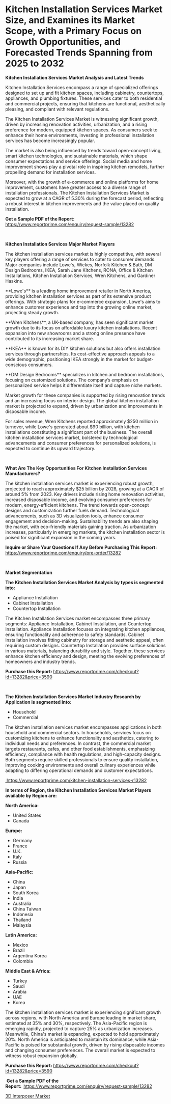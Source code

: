 <p><h1>Kitchen Installation Services Market Size, and Examines its Market Scope, with a Primary Focus on Growth Opportunities, and Forecasted Trends Spanning from 2025 to 2032</h1></p><p><strong>Kitchen Installation Services Market Analysis and Latest Trends</strong></p>
<p><p>Kitchen Installation Services encompass a range of specialized offerings designed to set up and fit kitchen spaces, including cabinetry, countertops, appliances, and plumbing fixtures. These services cater to both residential and commercial projects, ensuring that kitchens are functional, aesthetically pleasing, and compliant with relevant regulations. </p><p>The Kitchen Installation Services Market is witnessing significant growth, driven by increasing renovation activities, urbanization, and a rising preference for modern, equipped kitchen spaces. As consumers seek to enhance their home environments, investing in professional installation services has become increasingly popular. </p><p>The market is also being influenced by trends toward open-concept living, smart kitchen technologies, and sustainable materials, which shape consumer expectations and service offerings. Social media and home improvement shows play a pivotal role in inspiring kitchen remodels, further propelling demand for installation services. </p><p>Moreover, with the growth of e-commerce and online platforms for home improvement, customers have greater access to a diverse range of installation professionals. The Kitchen Installation Services Market is expected to grow at a CAGR of 5.30% during the forecast period, reflecting a robust interest in kitchen improvements and the value placed on quality installation.</p></p>
<p><strong>Get a Sample PDF of the Report:&nbsp;</strong> <a href="https://www.reportprime.com/enquiry/request-sample/13282?utm_campaign=2657&utm_medium=2&utm_source=Github&utm_content=ia&utm_term=20032025&utm_id=kitchen-installation-services">https://www.reportprime.com/enquiry/request-sample/13282</a></p>
<p>&nbsp;</p>
<p><strong>Kitchen Installation Services Major Market Players</strong></p>
<p><p>The kitchen installation services market is highly competitive, with several key players offering a range of services to cater to consumer demands. Major companies include Lowe's, Wickes, Norfolk Kitchen & Bath, DM Design Bedrooms, IKEA, Sarah Jane Kitchens, RONA, Office & Kitchen Installations, Kitchen Installation Services, Wren Kitchens, and Gardiner Haskins.</p><p>**Lowe's** is a leading home improvement retailer in North America, providing kitchen installation services as part of its extensive product offerings. With strategic plans for e-commerce expansion, Lowe's aims to enhance customer experience and tap into the growing online market, projecting steady growth.</p><p>**Wren Kitchens**, a UK-based company, has seen significant market growth due to its focus on affordable luxury kitchen installations. Recent expansion into new showrooms and a strong online presence have contributed to its increasing market share.</p><p>**IKEA** is known for its DIY kitchen solutions but also offers installation services through partnerships. Its cost-effective approach appeals to a wide demographic, positioning IKEA strongly in the market for budget-conscious consumers.</p><p>**DM Design Bedrooms** specializes in kitchen and bedroom installations, focusing on customized solutions. The company’s emphasis on personalized service helps it differentiate itself and capture niche markets.</p><p>Market growth for these companies is supported by rising renovation trends and an increasing focus on interior design. The global kitchen installation market is projected to expand, driven by urbanization and improvements in disposable income.</p><p>For sales revenue, Wren Kitchens reported approximately $250 million in turnover, while Lowe's generated about $90 billion, with kitchen installations constituting a significant part of the business. The overall kitchen installation services market, bolstered by technological advancements and consumer preferences for personalized solutions, is expected to continue its upward trajectory.</p></p>
<p>&nbsp;</p>
<p><strong>What Are The Key Opportunities For Kitchen Installation Services Manufacturers?</strong></p>
<p><p>The kitchen installation services market is experiencing robust growth, projected to reach approximately $25 billion by 2028, growing at a CAGR of around 5% from 2023. Key drivers include rising home renovation activities, increased disposable income, and evolving consumer preferences for modern, energy-efficient kitchens. The trend towards open-concept designs and customization further fuels demand. Technological advancements, such as 3D visualization tools, enhance consumer engagement and decision-making. Sustainability trends are also shaping the market, with eco-friendly materials gaining traction. As urbanization increases, particularly in emerging markets, the kitchen installation sector is poised for significant expansion in the coming years.</p></p>
<p><strong>Inquire or Share Your Questions If Any Before Purchasing This Report:</strong> <a href="https://www.reportprime.com/enquiry/pre-order/13282?utm_campaign=2657&utm_medium=2&utm_source=Github&utm_content=ia&utm_term=20032025&utm_id=kitchen-installation-services">https://www.reportprime.com/enquiry/pre-order/13282</a></p>
<p>&nbsp;</p>
<p><strong>Market Segmentation</strong></p>
<p><strong>The Kitchen Installation Services Market Analysis by types is segmented into:</strong></p>
<p><ul><li>Appliance Installation</li><li>Cabinet Installation</li><li>Countertop Installation</li></ul></p>
<p><p>The Kitchen Installation Services market encompasses three primary segments: Appliance Installation, Cabinet Installation, and Countertop Installation. Appliance Installation focuses on integrating kitchen appliances, ensuring functionality and adherence to safety standards. Cabinet Installation involves fitting cabinetry for storage and aesthetic appeal, often requiring custom designs. Countertop Installation provides surface solutions in various materials, balancing durability and style. Together, these services enhance kitchen efficiency and design, meeting the evolving preferences of homeowners and industry trends.</p></p>
<p><strong>Purchase this Report:&nbsp;</strong><a href="https://www.reportprime.com/checkout?id=13282&price=3590&utm_campaign=2657&utm_medium=2&utm_source=Github&utm_content=ia&utm_term=20032025&utm_id=kitchen-installation-services">https://www.reportprime.com/checkout?id=13282&price=3590</a></p>
<p>&nbsp;</p>
<p><strong>The Kitchen Installation Services Market Industry Research by Application is segmented into:</strong></p>
<p><ul><li>Household</li><li>Commercial</li></ul></p>
<p><p>The kitchen installation services market encompasses applications in both household and commercial sectors. In households, services focus on customizing kitchens to enhance functionality and aesthetics, catering to individual needs and preferences. In contrast, the commercial market targets restaurants, cafes, and other food establishments, emphasizing efficiency, compliance with health regulations, and high-capacity designs. Both segments require skilled professionals to ensure quality installation, improving cooking environments and overall culinary experiences while adapting to differing operational demands and customer expectations.</p></p>
<p><a href="https://www.reportprime.com/kitchen-installation-services-r13282?utm_campaign=2657&utm_medium=2&utm_source=Github&utm_content=ia&utm_term=20032025&utm_id=kitchen-installation-services">&nbsp;https://www.reportprime.com/kitchen-installation-services-r13282</a></p>
<p><strong>In terms of Region, the Kitchen Installation Services Market Players available by Region are:</strong></p>
<p>
    <p> <strong> North America: </strong>
        <ul>
            <li>United States</li>
            <li>Canada</li>
        </ul>
        </p> 
    <p> <strong> Europe: </strong>
        <ul>
            <li>Germany</li>
            <li>France</li>
            <li>U.K.</li>
            <li>Italy</li>
            <li>Russia</li>
        </ul>
        </p> 
    <p> <strong> Asia-Pacific: </strong>
        <ul>
            <li>China</li>
            <li>Japan</li>
            <li>South Korea</li>
            <li>India</li>
            <li>Australia</li>
            <li>China Taiwan</li>
            <li>Indonesia</li>
            <li>Thailand</li>
            <li>Malaysia</li>
        </ul>
        </p> 
    <p> <strong> Latin America: </strong>
        <ul>
            <li>Mexico</li>
            <li>Brazil</li>
            <li>Argentina Korea</li>
            <li>Colombia</li>
        </ul>
        </p> 
    <p> <strong> Middle East & Africa: </strong>
        <ul>
            <li>Turkey</li>
            <li>Saudi</li>
            <li>Arabia</li>
            <li>UAE</li>
            <li>Korea</li>
        </ul>
    </p>
    </p>
<p><p>The kitchen installation services market is experiencing significant growth across regions, with North America and Europe leading in market share, estimated at 35% and 30%, respectively. The Asia-Pacific region is emerging rapidly, projected to capture 25% as urbanization increases. Meanwhile, China's market is expanding, expected to hold approximately 20%. North America is anticipated to maintain its dominance, while Asia-Pacific is poised for substantial growth, driven by rising disposable incomes and changing consumer preferences. The overall market is expected to witness robust expansion globally.</p></p>
<p><strong>Purchase this Report: </strong><a href="https://www.reportprime.com/checkout?id=13282&price=3590&utm_campaign=2657&utm_medium=2&utm_source=Github&utm_content=ia&utm_term=20032025&utm_id=kitchen-installation-services">https://www.reportprime.com/checkout?id=13282&price=3590</a></p>
<p>&nbsp;<strong>Get a Sample PDF of the Report:&nbsp;&nbsp;</strong><a href="https://www.reportprime.com/enquiry/request-sample/13282?utm_campaign=2657&utm_medium=2&utm_source=Github&utm_content=ia&utm_term=20032025&utm_id=kitchen-installation-services">https://www.reportprime.com/enquiry/request-sample/13282</a></p>
<p><strong></strong></p>
<p><p><a href="https://github.com/waverlyam689/Market-Research-Report-List-1/blob/main/3d-interposer-market.md?utm_campaign=2657&utm_medium=2&utm_source=Github&utm_content=ia&utm_term=20032025&utm_id=kitchen-installation-services">3D Interposer Market</a></p></p>